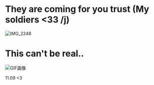  # They are coming for you trust (My soldiers <33 /j)
 
 ![IMG_2248](https://github.com/user-attachments/assets/1110b85e-0a98-4fea-8ef2-23eb5caee0cd)


# This can't be real..


![GIF画像](https://github.com/user-attachments/assets/ef74aba1-c4c7-4f53-b6f5-24173afd089c)



11.09 <3
